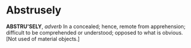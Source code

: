 # Abstrusely

**ABSTRU'SELY**, _adverb_ In a concealed; hence, remote from apprehension; difficult to be comprehended or understood; opposed to what is obvious. \[Not used of material objects.\]